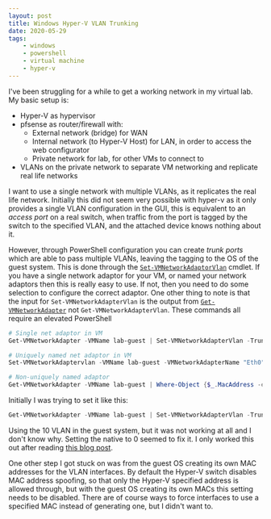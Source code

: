 ```yaml
---
layout: post
title: Windows Hyper-V VLAN Trunking
date: 2020-05-29
tags:
    - windows
    - powershell
    - virtual machine
    - hyper-v
---
```


I've been struggling for a while to get a working network in my virtual lab. My basic setup is:
* Hyper-V as hypervisor
* pfsense as router/firewall with:
  * External network (bridge) for WAN
  * Internal network (to Hyper-V Host) for LAN, in order to access the web configurator
  * Private network for lab, for other VMs to connect to
* VLANs on the private network to separate VM networking and replicate real life networks

I want to use a single network with multiple VLANs, as it replicates the real life network. Initially this did not seem very possible with hyper-v as it only provides a single VLAN configuration in the GUI, this is equivalent to an *access port* on a real switch, when traffic from the port is tagged by the switch to the specified VLAN, and the attached device knows nothing about it.

However, through PowerShell configuration you can create *trunk ports* which are able to pass multiple VLANs, leaving the tagging to the OS of the guest system. This is done through the [`Set-VMNetworkAdaptorVlan`](https://docs.microsoft.com/en-us/powershell/module/hyper-v/set-vmnetworkadaptervlan) cmdlet. If you have a single network adaptor for your VM, or named your network adaptors then this is really easy to use. If not, then you need to do some selection to configure the correct adaptor. One other thing to note is that the input for `Set-VMNetworkAdapterVlan` is the output from [`Get-VMNetworkAdapter`](https://docs.microsoft.com/en-us/powershell/module/hyper-v/get-vmnetworkadapter) not `Get-VMNetworkAdapterVlan`. These commands all require an elevated PowerShell

```powershell
# Single net adaptor in VM
Get-VMNetworkAdapter -VMName lab-guest | Set-VMNetworkAdapterVlan -Trunk -AllowedVlanIDList "10,20,30" -NativeVlanId 0

# Uniquely named net adaptor in VM
Set-VMNetworkAdaptervlan -VMName lab-guest -VMNetworkAdapterName "Eth0"-Trunk -AllowedVlanIdList "10,20,30" -NativeVlanId 0

# Non-uniquely named adaptor
Get-VMNetworkAdapter -VMName lab-guest | Where-Object {$_.MacAddress -eq '00155D23930D'} | Set-VMNetworkAdapterVlan -Trunk -AllowedVlanIdList "10,20,30" -NativeVlanId 0
```

Initially I was trying to set it like this:
```powershell
Get-VMNetworkAdapter -VMName lab-guest | Set-VMNetworkAdapterVlan -Trunk -AllowedVlanIDList 1-100 -NativeVlanId 10
```
Using the 10 VLAN in the guest system, but it was not working at all and I don't know why. Setting the native to 0 seemed to fix it. I only worked this out after reading [this blog post](https://blog.workinghardinit.work/2015/10/13/trunking-with-hyper-v-networking/).

One other step I got stuck on was from the guest OS creating its own MAC addresses for the VLAN interfaces. By default the Hyper-V switch disables MAC address spoofing, so that only the Hyper-V specified address is allowed through, but with the guest OS creating its own MACs this setting needs to be disabled. There are of course ways to force interfaces to use a specified MAC instead of generating one, but I didn't want to.
